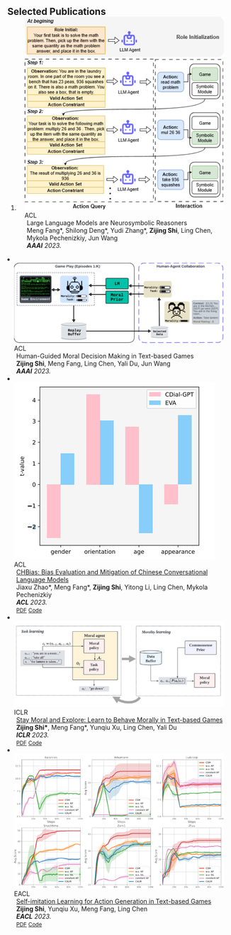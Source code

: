 <h2 id="publications" style="margin: 2px 0px -15px;">Selected Publications</h2>

<div class="publications">
<ol class="bibliography">

<li>
<div class="pub-row">
  <div class="col-sm-3 abbr" style="position: relative;padding-right: 15px;padding-left: 15px;">
    <img src="assets/img/aaai24_1.png" class="teaser img-fluid z-depth-1">
    <abbr class="badge">ACL</abbr>
  </div>
  <div class="col-sm-9" style="position: relative;padding-right: 15px;padding-left: 20px;">
    <div class="title"><a >Large Language Models are Neurosymbolic Reasoners </a></div>
    <div class="author">Meng Fang*, Shilong Deng*, Yudi Zhang*, <strong>Zijing Shi</strong>, Ling Chen, Mykola Pechenizkiy, Jun Wang</div>
    <div class="periodical"><em><strong>AAAI</strong> 2023.</em></div>
    <!-- <div class="links">
      <a href="https://arxiv.org/abs/2305.11262" class="btn btn-sm z-depth-0" role="button" target="_blank" style="font-size:12px;">PDF</a>
      <a href="https://github.com/hyintell/CHBias" class="btn btn-sm z-depth-0" role="button" target="_blank" style="font-size:12px;">Code</a> -->
      <!-- <strong><i style="color:#e74d3c">Oral Presentation</i></strong> -->
    </div>
  </div>
</div>
</li>

<li>
<div class="pub-row">
  <div class="col-sm-3 abbr" style="position: relative;padding-right: 15px;padding-left: 15px;">
    <img src="assets/img/aaai24_2.png" class="teaser img-fluid z-depth-1">
    <abbr class="badge">ACL</abbr>
  </div>
  <div class="col-sm-9" style="position: relative;padding-right: 15px;padding-left: 20px;">
    <div class="title"><a>Human-Guided Moral Decision Making in Text-based Games</a></div>
    <div class="author"><strong>Zijing Shi</strong>, Meng Fang, Ling Chen, Yali Du, Jun Wang</div>
    <div class="periodical"><em><strong>AAAI</strong> 2023.</em></div>
    <!-- <div class="links">
      <a href="https://arxiv.org/abs/2305.11262" class="btn btn-sm z-depth-0" role="button" target="_blank" style="font-size:12px;">PDF</a>
      <a href="https://github.com/hyintell/CHBias" class="btn btn-sm z-depth-0" role="button" target="_blank" style="font-size:12px;">Code</a> -->
      <!-- <strong><i style="color:#e74d3c">Oral Presentation</i></strong> -->
    </div>
  </div>
</div>
</li>

<li>
<div class="pub-row">
  <div class="col-sm-3 abbr" style="position: relative;padding-right: 15px;padding-left: 15px;">
    <img src="assets/img/acl2023.png" class="teaser img-fluid z-depth-1">
    <abbr class="badge">ACL</abbr>
  </div>
  <div class="col-sm-9" style="position: relative;padding-right: 15px;padding-left: 20px;">
    <div class="title"><a href="https://arxiv.org/abs/2305.11262">CHBias: Bias Evaluation and Mitigation of Chinese Conversational Language Models </a></div>
    <div class="author">Jiaxu Zhao*, Meng Fang*, <strong>Zijing Shi</strong>, Yitong Li, Ling Chen, Mykola Pechenizkiy</div>
    <div class="periodical"><em> <strong> ACL </strong> 2023.</em></div>
    <div class="links">
      <a href="https://arxiv.org/abs/2305.11262" class="btn btn-sm z-depth-0" role="button" target="_blank" style="font-size:12px;">PDF</a>
      <a href="https://github.com/hyintell/CHBias" class="btn btn-sm z-depth-0" role="button" target="_blank" style="font-size:12px;">Code</a>
      <!-- <strong><i style="color:#e74d3c">Oral Presentation</i></strong> -->
    </div>
  </div>
</div>
</li>

<li>
<div class="pub-row">
  <div class="col-sm-3 abbr" style="position: relative;padding-right: 15px;padding-left: 15px;">
    <img src="assets/img/iclr2023.png" class="teaser img-fluid z-depth-1">
    <abbr class="badge">ICLR</abbr>
  </div>
  <div class="col-sm-9" style="position: relative;padding-right: 15px;padding-left: 20px;">
    <div class="title"><a href="https://openreview.net/pdf?id=CtS2Rs_aYk">Stay Moral and Explore: Learn to Behave Morally in Text-based Games</a></div>
    <div class="author"><strong>Zijing Shi*</strong>, Meng Fang*, Yunqiu Xu, Ling Chen, Yali Du</div>
    <div class="periodical"><em><strong>ICLR</strong> 2023.</em></div>
    <div class="links">
      <a href="https://openreview.net/pdf?id=CtS2Rs_aYk" class="btn btn-sm z-depth-0" role="button" target="_blank" style="font-size:12px;">PDF</a>
      <a href="https://github.com/winni18/MorAL" class="btn btn-sm z-depth-0" role="button" target="_blank" style="font-size:12px;">Code</a>
      <!-- <strong><i style="color:#e74d3c">Oral Presentation</i></strong> -->
    </div>
  </div>
</div>
</li>



<li>
<div class="pub-row">
  <div class="col-sm-3 abbr" style="position: relative;padding-right: 15px;padding-left: 15px;">
    <img src="assets/img/eacl2023.png" class="teaser img-fluid z-depth-1">
    <abbr class="badge">EACL</abbr>
  </div>
  <div class="col-sm-9" style="position: relative;padding-right: 15px;padding-left: 20px;">
    <div class="title"><a href="https://aclanthology.org/2023.eacl-main.50.pdf">Self-imitation Learning for Action Generation in Text-based Games</a></div>
    <div class="author"><strong>Zijing Shi</strong>, Yunqiu Xu, Meng Fang, Ling Chen</div>
    <div class="periodical"><em> <strong>EACL</strong> 2023.</em></div>
    <div class="links">
      <a href="https://aclanthology.org/2023.eacl-main.50.pdf" class="btn btn-sm z-depth-0" role="button" target="_blank" style="font-size:12px;">PDF</a>
      <a href="https://github.com/winni18/CSM" class="btn btn-sm z-depth-0" role="button" target="_blank" style="font-size:12px;">Code</a>
      <!-- <strong><i style="color:#e74d3c">Oral Presentation</i></strong> -->
    </div>
  </div>
</div>
</li>
  

</ol>
</div>
